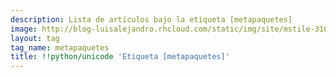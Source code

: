 ```yaml
---
description: Lista de artículos bajo la etiqueta [metapaquetes]
image: http://blog-luisalejandro.rhcloud.com/static/img/site/mstile-310x310.png
layout: tag
tag_name: metapaquetes
title: !!python/unicode 'Etiqueta [metapaquetes]'
---
```

